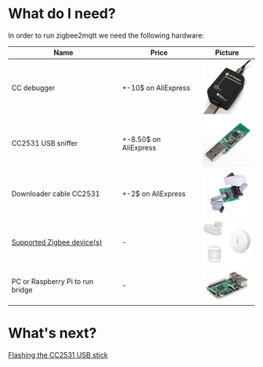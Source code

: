 # What do I need?
In order to run zigbee2mqtt we need the following hardware:

| Name | Price | Picture |
| ------------- | ------------- | ------------- |
| CC debugger | +-10$ on AliExpress | ![CC debugger](../images/cc_debugger.jpg) |
| CC2531 USB sniffer | +-8.50$ on AliExpress | ![CC2531 USB sniffer](../images/cc2531.jpg) |
| Downloader cable CC2531 | +-2$ on AliExpress | ![Downloader cable CC2531](../images/downloader_cable.png) |
| [Supported Zigbee device(s)](https://koenkk.github.io/zigbee2mqtt/information/supported_devices.html) | - | ![Zigbee devices](../images/xiaomi_sensors.jpg) |
| PC or Raspberry Pi to run bridge | - | ![Raspberry Pi](../images/pi.jpg) |

# What's next?
[Flashing the CC2531 USB stick](flashing_the_cc2531.md)